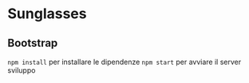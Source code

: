 # Sunglasses

## Bootstrap

`npm install` per installare le dipendenze
`npm start` per avviare il server sviluppo
